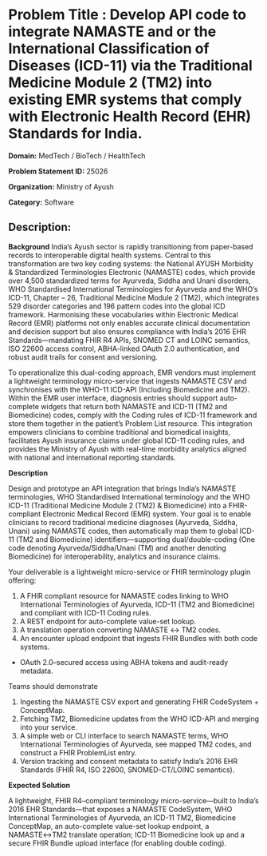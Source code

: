 # **Problem Title  :** Develop API code to integrate NAMASTE and or the International Classification of Diseases (ICD-11) via the Traditional Medicine Module 2 (TM2) into existing EMR systems that comply with Electronic Health Record (EHR) Standards for India.

**Domain:**  MedTech / BioTech / HealthTech	

**Problem Statement ID:** 25026

**Organization:**  Ministry of Ayush

**Category:** Software

## **Description:** 	

**Background**
India’s Ayush sector is rapidly transitioning from paper-based records to interoperable digital health systems. Central to this transformation are two key coding systems: the National AYUSH Morbidity & Standardized Terminologies Electronic (NAMASTE) codes, which provide over 4,500 standardized terms for Ayurveda, Siddha and Unani disorders, WHO Standardised International Terminologies for Ayurveda and the WHO’s ICD-11, Chapter – 26, Traditional Medicine Module 2 (TM2), which integrates 529 disorder categories and 196 pattern codes into the global ICD framework. Harmonising these vocabularies within Electronic Medical Record (EMR) platforms not only enables accurate clinical documentation and decision support but also ensures compliance with India’s 2016 EHR Standards—mandating FHIR R4 APIs, SNOMED CT and LOINC semantics, ISO 22600 access control, ABHA-linked OAuth 2.0 authentication, and robust audit trails for consent and versioning.

To operationalize this dual-coding approach, EMR vendors must implement a lightweight terminology micro-service that ingests NAMASTE CSV and synchronises with the WHO-11 ICD-API (Including Biomedicine and TM2). Within the EMR user interface, diagnosis entries should support auto-complete widgets that return both NAMASTE and ICD-11 (TM2 and Biomedicine) codes, comply with the Coding rules of ICD-11 framework and store them together in the patient’s Problem List resource. This integration empowers clinicians to combine traditional and biomedical insights, facilitates Ayush insurance claims under global ICD-11 coding rules, and provides the Ministry of Ayush with real-time morbidity analytics aligned with national and international reporting standards.

**Description**

Design and prototype an API integration that brings India’s NAMASTE terminologies, WHO Standardised International terminology and the WHO ICD-11 (Traditional Medicine Module 2 (TM2) & Biomedicine) into a FHIR-compliant Electronic Medical Record (EMR) system. Your goal is to enable clinicians to record traditional medicine diagnoses (Ayurveda, Siddha, Unani) using NAMASTE codes, then automatically map them to global ICD-11 (TM2 and Biomedicine) identifiers—supporting dual/double-coding (One code denoting Ayurveda/Siddha/Unani (TM) and another denoting Biomedicine) for interoperability, analytics and insurance claims.

Your deliverable is a lightweight micro-service or FHIR terminology plugin offering:
1. A FHIR compliant resource for NAMASTE codes linking to WHO International Terminologies of Ayurveda, ICD-11 (TM2 and Biomedicine) and compliant with ICD-11 Coding rules.
2. A REST endpoint for auto-complete value-set lookup.
3. A translation operation converting NAMASTE ↔ TM2 codes.
4. An encounter upload endpoint that ingests FHIR Bundles with both code systems.
- OAuth 2.0–secured access using ABHA tokens and audit-ready metadata.

Teams should demonstrate

1. Ingesting the NAMASTE CSV export and generating FHIR CodeSystem + ConceptMap.
2. Fetching TM2, Biomedicine updates from the WHO ICD-API and merging into your service.
3. A simple web or CLI interface to search NAMASTE terms, WHO International Terminologies of Ayurveda, see mapped TM2 codes, and construct a FHIR ProblemList entry.
4. Version tracking and consent metadata to satisfy India’s 2016 EHR Standards (FHIR R4, ISO 22600, SNOMED-CT/LOINC semantics).

**Expected Solution**

A lightweight, FHIR R4–compliant terminology micro-service—built to India’s 2016 EHR Standards—that exposes a NAMASTE CodeSystem, WHO International Terminologies of Ayurveda, an ICD-11 TM2, Biomedicine ConceptMap, an auto-complete value-set lookup endpoint, a NAMASTE↔TM2 translate operation; ICD-11 Biomedicine look up and a secure FHIR Bundle upload interface (for enabling double coding).
